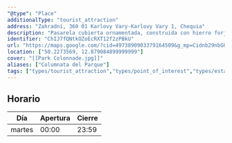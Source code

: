 ```yaml
---
"@type": "Place"
additionalType: "tourist_attraction"
address: "Zahradní, 360 01 Karlovy Vary-Karlovy Vary 1, Chequia"
description: "Pasarela cubierta ornamentada, construida con hierro forjado, que ofrece vistas al parque y tiene una fuente mineral."
identifier: "ChIJ7fQNtkOZoEcRXT12f2zPBkU"
url: "https://maps.google.com/?cid=4973890903379164509&g_mp=Cidnb29nbGUubWFwcy5wbGFjZXMudjEuUGxhY2VzLlNlYXJjaFRleHQQABgEIAA"
location: ["50.2273569, 12.879084899999999"]
cover: "[[Park Colonnade.jpg]]"
aliases: ["Columnata del Parque"]
tags: ["types/tourist_attraction","types/point_of_interest","types/establishment"]
---
```


## Horario

| Día  | Apertura  | Cierre  |
|---|---|---|
| martes | 00:00 | 23:59 |